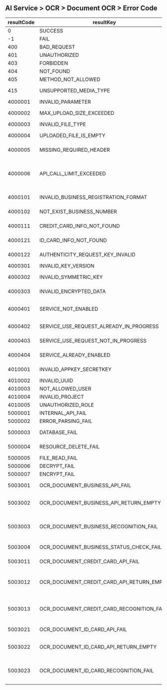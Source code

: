 ## AI Service > OCR > Document OCR > Error Code

| resultCode | resultKey                                 | resultMessage                                                                              |
|------------|-------------------------------------------|--------------------------------------------------------------------------------------------|
| 0          | SUCCESS                                   | SUCCESS                                                                                    |
| -1         | FAIL                                      | Unknown error.                                                                             |
| 400        | BAD_REQUEST                               | Bad Request                                                                                |
| 401        | UNAUTHORIZED                              | Unauthorized                                                                               |
| 403        | FORBIDDEN                                 | Forbidden                                                                                  |
| 404        | NOT_FOUND                                 | Not Found                                                                                  |
| 405        | METHOD_NOT_ALLOWED                        | Method Not Allowed                                                                         |
| 415        | UNSUPPORTED_MEDIA_TYPE                    | Unsupported Media Type                                                                     |
| 4000001    | INVALID_PARAMETER                         | Invalid parameter.                                                                         |
| 4000002    | MAX_UPLOAD_SIZE_EXCEEDED                  | Max upload file size exceeded.                                                             |
| 4000003    | INVALID_FILE_TYPE                         | Invalid file type.                                                                         |
| 4000004    | UPLOADED_FILE_IS_EMPTY                    | Uploaded file is empty.                                                                    |
| 4000005    | MISSING_REQUIRED_HEADER                   | Required headers is missing.                                                               |
| 4000006    | API_CALL_LIMIT_EXCEEDED                   | Api call limit exceeded, If you need to adjust the limit, please contact customer service. |
| 4000101    | INVALID_BUSINESS_REGISTRATION_FORMAT      | Invalid business registration format.                                                      |
| 4000102    | NOT_EXIST_BUSINESS_NUMBER                 | Business number that does not exist.                                                       |
| 4000111    | CREDIT_CARD_INFO_NOT_FOUND                | Credit card info not found.                                                                |
| 4000121    | ID_CARD_INFO_NOT_FOUND                    | Id card info not found.                                                                    |
| 4000122    | AUTHENTICITY_REQUEST_KEY_INVALID          | Request Key is invalid or expired.                                                         |
| 4000301    | INVALID_KEY_VERSION                       | Invalid key version.                                                                       |
| 4000302    | INVALID_SYMMETRIC_KEY                       | Invalid symmetric key. |
| 4000303    | INVALID_ENCRYPTED_DATA                       | Invalid encrypted data. |
| 4000401    | SERVICE_NOT_ENABLED                       | Service not enabled. Please submit service use request.                                    |
| 4000402    | SERVICE_USE_REQUEST_ALREADY_IN_PROGRESS   | Service use request already in progress.                                                   |
| 4000403    | SERVICE_USE_REQUEST_NOT_IN_PROGRESS       | Service use request not in progress.                                                       |
| 4000404    | SERVICE_ALREADY_ENABLED                   | Service already enabled.                                                                   |
| 4010001    | INVALID_APPKEY_SECRETKEY                  | Invalid appKey or secretKey.                                                               |
| 4010002    | INVALID_UUID                              | Invalid uuid.                                                                              |
| 4010003    | NOT_ALLOWED_USER                          | Not allowed user.                                                                          |
| 4010004    | INVALID_PROJECT                           | Invalid project.                                                                           |
| 4010005    | UNAUTHORIZED_ROLE                         | Unauthorized role.                                                                         |
| 5000001    | INTERNAL_API_FAIL                         | Internal Api fail.                                                                         |
| 5000002    | ERROR_PARSING_FAIL                        | Error parsing fail.                                                                        |
| 5000003    | DATABASE_FAIL                             | Database server error.                                                                     |
| 5000004    | RESOURCE_DELETE_FAIL                      | All or some resource delete fail.                                                          |
| 5000005    | FILE_READ_FAIL                            | File read fail.                                                                            |
| 5000006    | DECRYPT_FAIL                              | Decrypt fail.                                                                              |
| 5000007    | ENCRYPT_FAIL                              | Encrypt fail.                                                                              |
| 5003001    | OCR_DOCUMENT_BUSINESS_API_FAIL            | Document(business) OCR Api fail.                                                           |
| 5003002    | OCR_DOCUMENT_BUSINESS_API_RETURN_EMPTY    | Document(business) OCR Api returned empty body.                                            |
| 5003003    | OCR_DOCUMENT_BUSINESS_RECOGNITION_FAIL    | Document(business) OCR failed to recognize the document.                                   |
| 5003004    | OCR_DOCUMENT_BUSINESS_STATUS_CHECK_FAIL   | Document(business) Status Api fail.                                                        |
| 5003011    | OCR_DOCUMENT_CREDIT_CARD_API_FAIL         | Document(credit card) OCR Api fail.                                                        |
| 5003012    | OCR_DOCUMENT_CREDIT_CARD_API_RETURN_EMPTY | Document(credit card) OCR Api returned empty body.                                         |
| 5003013    | OCR_DOCUMENT_CREDIT_CARD_RECOGNITION_FAIL | Document(credit card) OCR failed to recognize the document.                                |
| 5003021    | OCR_DOCUMENT_ID_CARD_API_FAIL             | Document(id card) OCR Api fail.                                                            |
| 5003022    | OCR_DOCUMENT_ID_CARD_API_RETURN_EMPTY     | Document(id card) OCR Api returned empty body.                                             |
| 5003023    | OCR_DOCUMENT_ID_CARD_RECOGNITION_FAIL     | Document(id card) OCR failed to recognize the document.                                    |